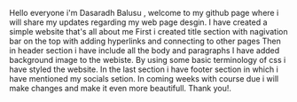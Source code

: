 Hello everyone i'm Dasaradh Balusu , welcome to my github page where i will share my updates regarding my web page desgin.
I have created a simple website that's all about me
First i created title section with nagivation bar on the top with adding hyperlinks and connecting to other pages
Then in header section i have include all the body and paragraphs
I have added background image to the webiste.
By using some basic terminology of css i have styled the website.
In the last section i have footer section in which i have mentioned my socials setion.
In coming weeks with course due i will make changes and make it even more beautifull.
Thank you!.
